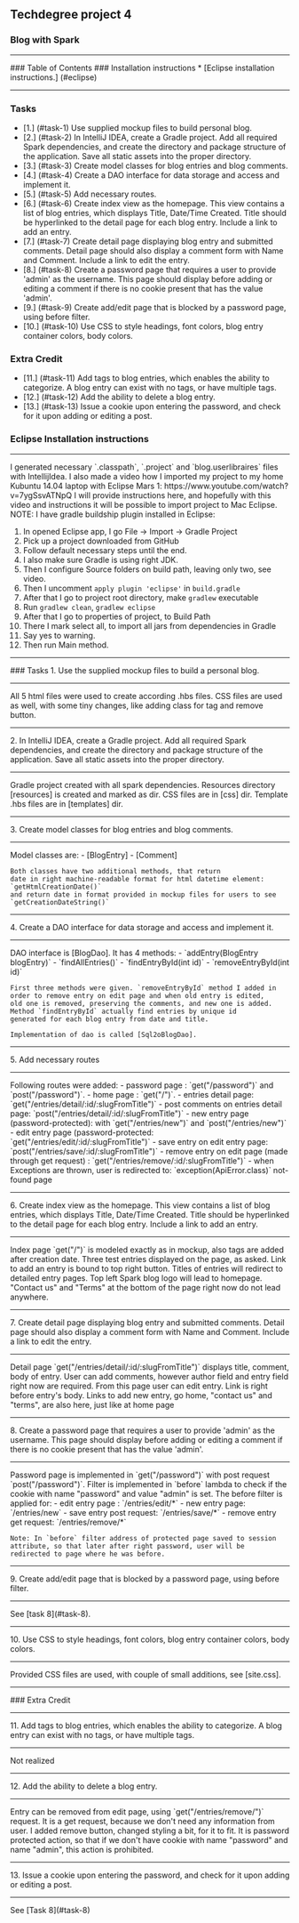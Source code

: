 ## Techdegree project 4
### Blog with Spark
<hr>
### Table of Contents
### Installation instructions
* [Eclipse installation instructions.] (#eclipse)
<hr>

### Tasks
* [1.] (#task-1) Use supplied mockup files to build personal blog.
* [2.] (#task-2) In IntelliJ IDEA, create a Gradle project. Add all 
        required Spark dependencies, and create the directory and package 
        structure of the application. Save all static assets into the 
        proper directory.
* [3.] (#task-3) Create model classes for blog entries and blog 
    comments.
* [4.] (#task-4) Create a DAO interface for data storage and access and 
    implement it.
* [5.] (#task-5) Add necessary routes.
* [6.] (#task-6) Create index view as the homepage. This view contains 
    a list of blog entries, which displays Title, Date/Time Created. 
    Title should be hyperlinked to the detail page for each blog entry. 
    Include a link to add an entry. 
* [7.] (#task-7) Create detail page displaying blog entry and submitted 
    comments. Detail page should also display a comment form with Name 
    and Comment. Include a link to edit the entry.
* [8.] (#task-8) Create a password page that requires a user to 
    provide 'admin' as the username. This page should display before 
    adding or editing a comment if there is no cookie present that has 
    the value 'admin'.
* [9.] (#task-9) Create add/edit page that is blocked by a password 
    page, using before filter.
* [10.] (#task-10) Use CSS to style headings, font colors, blog entry 
    container colors, body colors.
### Extra Credit
* [11.] (#task-11)
    Add tags to blog entries, which enables the ability to categorize. 
    A blog entry can exist with no tags, or have multiple tags.
* [12.] (#task-12)
    Add the ability to delete a blog entry.
* [13.] (#task-13)
    Issue a cookie upon entering the password, and check for it upon 
    adding or editing a post.
 

[resources]:src/main/resources 
[templates]:src/main/resources/templates
[css]:src/main/resources/public/css 
[site.css]:src/main/resources/public/css/site.css 
[BlogEntry]:src/main/java/com/teamtreehouse/blog/model/BlogEntry.java 
[Comment]:src/main/java/com/teamtreehouse/blog/model/Comment.java 
[Date]:src/main/java/com/teamtreehouse/blog/model/Date.java 
[BlogDao]:src/main/java/com/teamtreehouse/blog/dao/BlogDao.java
[Sql2oBlogDao]:src/main/java/com/teamtreehouse/blog/dao/Sql2oBlogDao.java 
[NotFoundException]:src/main/java/com/teamtreehouse/blog/exception/NotFoundException.java 
### Eclipse Installation instructions
<hr> <a id="eclipse"></a>
    I generated necessary `.classpath`, `.project` and 
    `blog.userlibraires`
    files with IntellijIdea. I also made a video how I imported my
    project to my home Kubuntu 14.04 laptop with Eclipse Mars 1:
    https://www.youtube.com/watch?v=7ygSsvATNpQ
    I will provide instructions here, and hopefully with this video
    and instructions it will be possible to import project to Mac 
    Eclipse. NOTE: I have gradle buildship plugin installed in Eclipse: 
    
1.  In opened Eclipse app, I go File -> Import -> Gradle Project
2.  Pick up a project downloaded from GitHub
3.  Follow default necessary steps until the end.
4.  I also make sure Gradle is using right JDK.
5.  Then I configure Source folders on build path, leaving 
    only two, see video.
6.  Then I uncomment `apply plugin 'eclipse'` in `build.gradle`
7.  After that I go to project root directory, make `gradlew` executable
8.  Run `gradlew clean`, `gradlew eclipse`
9.  After that I go to properties of project, to Build Path
10. There I mark select all, to import all jars from dependencies in
    Gradle
11. Say yes to warning.
12. Then run Main method.

<hr>
### Tasks
1.  <a id="task-1"></a>
    Use the supplied mockup files to build a personal blog.
    <hr>
    All 5 html files were used to create according .hbs files. CSS files 
    are used as well, with some tiny changes, like adding class for tag 
    and remove button.
<hr>
2.  <a id="task-2"></a>
    In IntelliJ IDEA, create a Gradle project. Add all required Spark 
    dependencies, and create the directory and package structure of the 
    application. Save all static assets into the proper directory.
    <hr>
    Gradle project created with all spark dependencies. Resources
    directory [resources] is created and marked as dir. 
    CSS files are in [css] dir.
    Template .hbs files are in [templates] dir.
<hr>
3.  <a id="task-3"></a>
    Create model classes for blog entries and blog comments. 
    <hr>
    Model classes are:
    - [BlogEntry]
    - [Comment]
    
    Both classes have two additional methods, that return
    date in right machine-readable format for html datetime element: 
    `getHtmlCreationDate()` 
    and return date in format provided in mockup files for users to see
    `getCreationDateString()`
<hr>
4.  <a id="task-4"></a>
    Create a DAO interface for data storage and access and implement it.
    <hr>
    DAO interface is [BlogDao]. 
    It has 4 methods:
    - `addEntry(BlogEntry blogEntry)`
    - `findAllEntries()`
    - `findEntryById(int id)`
    - `removeEntryById(int id)`
    
    First three methods were given. `removeEntryById` method I added in 
    order to remove entry on edit page and when old entry is edited,
    old one is removed, preserving the comments, and new one is added.
    Method `findEntryById` actually find entries by unique id
    generated for each blog entry from date and title.
    
    Implementation of dao is called [Sql2oBlogDao]. 
<hr>
5.  <a id="task-5"></a> 
    Add necessary routes
    <hr>
    Following routes were added:
    - password page : `get("/password")` and `post("/password")`.
    - home page : `get("/")`.
    - entries detail page: `get("/entries/detail/:id/:slugFromTitle")`
    - post comments on entries detail page: 
        `post("/entries/detail/:id/:slugFromTitle")`
    - new entry page (password-protected): with `get("/entries/new")` 
        and `post("/entries/new")`
    - edit entry page (password-protected: 
    `get("/entries/edit/:id/:slugFromTitle")`
    - save entry on edit entry page: 
        `post("/entries/save/:id/:slugFromTitle")`
    - remove entry on edit page (made through get request) : 
        `get("/entries/remove/:id/:slugFromTitle")`
    - when Exceptions are thrown, user is redirected to: 
        `exception(ApiError.class)` not-found page
<hr>
6.  <a id="task-6"></a>
    Create index view as the homepage. This view contains a list of 
    blog entries, which displays Title, Date/Time Created. Title should 
    be hyperlinked to the detail page for each blog entry. Include a 
    link to add an entry.
    <hr>
    Index page `get("/")` is modeled exactly as in mockup, also tags 
    are added after creation date. Three test entries displayed on the 
    page, as asked. Link to add an entry is bound to top right button. 
    Titles of entries will redirect to detailed entry pages. 
    Top left Spark blog logo will lead to homepage.
    "Contact us" and "Terms" at the bottom of the page right now do not 
    lead anywhere.
<hr>
7. <a id="task-7"></a>
    Create detail page displaying blog entry and submitted comments. 
    Detail page should also display a comment form with Name and 
    Comment. Include a link to edit the entry.
    <hr>
    Detail page `get("/entries/detail/:id/:slugFromTitle")` displays
    title, comment, body of entry.  User can add comments, 
    however author field and entry field right now are required. From
    this page user can edit entry. Link is right before entry's body.
    Links to add new
    entry, go home, "contact us" and "terms", are also here, just like 
    at home page
<hr>
8. <a id="task-8"></a>
    Create a password page that requires a user to provide 'admin' 
    as the username. This page should display before adding or 
    editing a comment if there is no cookie present that has the 
    value 'admin'.
    <hr>
    Password page is implemented in `get("/password")` with post
    request `post("/password")`. Filter is implemented in `before` 
    lambda to check if the cookie with name "password" and value 
    "admin" is set. The before filter is applied for:
    - edit entry page : `/entries/edit/*`
    - new entry page: `/entries/new`
    - save entry post request: `/entries/save/*`
    - remove entry get request: `/entries/remove/*`
    
    Note: In `before` filter address of protected page saved to session 
    attribute, so that later after right password, user will be 
    redirected to page where he was before.
<hr>
9.  <a id="task-9"></a>
    Create add/edit page that is blocked by a password page, 
    using before filter.
    <hr>
    See [task 8](#task-8).
<hr>
10. <a id="task-10"></a>
    Use CSS to style headings, font colors, blog entry container 
    colors, body colors.
    <hr>
    Provided CSS files are used, with couple of small additions, see
    [site.css].
<hr>
### Extra Credit
<hr>
11. <a id="task-11"></a>
    Add tags to blog entries, which enables the ability to categorize. 
    A blog entry can exist with no tags, or have multiple tags.
    <hr>
    Not realized
<hr>
12. <a id="task-12"></a>
    Add the ability to delete a blog entry.
    <hr>
    Entry can be removed from edit page, using 
    `get("/entries/remove/")` request. It is a get request, because we
    don't need any information from user. I added remove button, changed
    styling a bit, for it to fit. It is password protected action, so 
    that if we don't have cookie with name "password" and name "admin",
    this action is prohibited.
<hr>
13. <a id="task-13"></a>
    Issue a cookie upon entering the password, and check for it upon 
    adding or editing a post.
    <hr>
    See [Task 8](#task-8)
    
